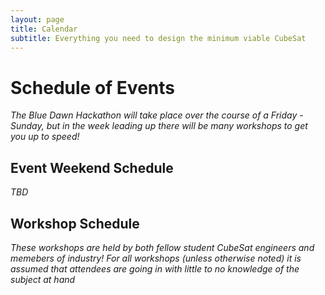 ```yaml
---
layout: page
title: Calendar
subtitle: Everything you need to design the minimum viable CubeSat
---
```

# Schedule of Events
*The Blue Dawn Hackathon will take place over the course of a Friday - Sunday, but in the week leading up there will be many workshops to get you up to speed!*

## Event Weekend Schedule
*TBD*

## Workshop Schedule
*These workshops are held by both fellow student CubeSat engineers and memebers of industry! For all workshops (unless otherwise noted) it is assumed that attendees are going in with little to no knowledge of the subject at hand*


